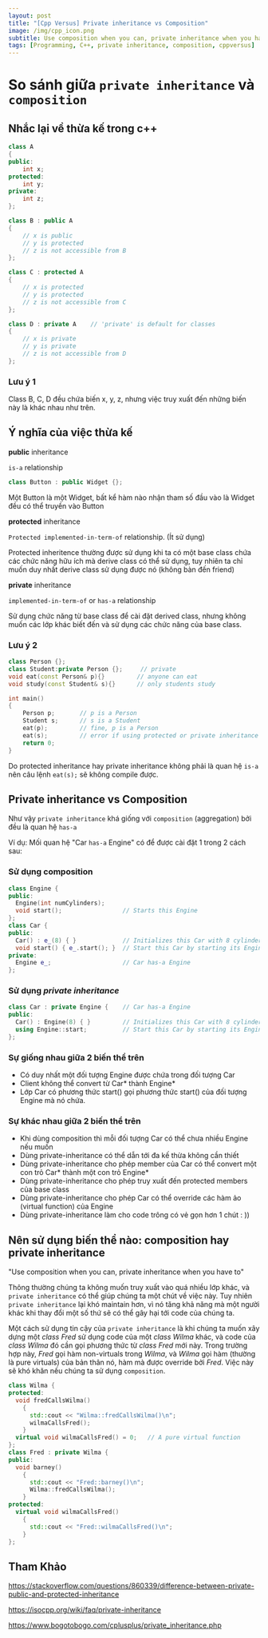 ```yaml
---
layout: post
title: "[Cpp Versus] Private inheritance vs Composition"
image: /img/cpp_icon.png
subtitle: Use composition when you can, private inheritance when you have to.
tags: [Programming, C++, private inheritance, composition, cppversus]
---
```


# So sánh giữa `private inheritance` và `composition`

## Nhắc lại về thừa kế trong c++

```c++
class A
{
public:
    int x;
protected:
    int y;
private:
    int z;
};

class B : public A
{
    // x is public
    // y is protected
    // z is not accessible from B
};

class C : protected A
{
    // x is protected
    // y is protected
    // z is not accessible from C
};

class D : private A    // 'private' is default for classes
{
    // x is private
    // y is private
    // z is not accessible from D
};
```

### Lưu ý 1

Class B, C, D đều chứa biến x, y, z, nhưng việc truy xuất đến những biến này là khác nhau như trên.

## Ý nghĩa của việc thừa kế

**public** inheritance

`is-a` relationship

```c++
class Button : public Widget {};
```

Một Button là một Widget, bất kể hàm nào nhận tham số đầu vào là Widget đều có thể truyền vào Button

**protected** inheritance

`Protected implemented-in-term-of` relationship. (Ít sử dụng)

Protected inheritence thường được sử dụng khi ta có một base class chứa các chức năng hữu ích mà derive class có thể sử dụng, tuy nhiên ta chỉ muốn duy nhất derive class sử dụng được nó (không bàn đến friend)

**private** inheritance

`implemented-in-term-of` or `has-a` relationship

Sử dụng chức năng từ base class để cài đặt derived class, nhưng không muốn các lớp khác biết đến và sử dụng các chức năng của base class.

### Lưu ý 2

```c++
class Person {};
class Student:private Person {};     // private
void eat(const Person& p){}         // anyone can eat
void study(const Student& s){}      // only students study

int main()
{
    Person p;       // p is a Person
    Student s;      // s is a Student
    eat(p);         // fine, p is a Person
    eat(s);         // error if using protected or private inheritance
    return 0;
}
```

Do protected inheritance hay private inheritance không phải là quan hệ `is-a` nên câu lệnh ```eat(s);``` sẽ không compile được.

## Private inheritance vs Composition

Như vậy `private inheritance` khá giống với `composition` (aggregation) bởi đều là quan hệ `has-a`

Ví dụ: Mối quan hệ "Car `has-a` Engine" có để được cài đặt 1 trong 2 cách sau:

### Sử dụng composition

```c++
class Engine {
public:
  Engine(int numCylinders);
  void start();                 // Starts this Engine
};
class Car {
public:
  Car() : e_(8) { }             // Initializes this Car with 8 cylinders
  void start() { e_.start(); }  // Start this Car by starting its Engine
private:
  Engine e_;                    // Car has-a Engine
};
```

### Sử dụng *private inheritance*

```c++
class Car : private Engine {    // Car has-a Engine
public:
  Car() : Engine(8) { }         // Initializes this Car with 8 cylinders
  using Engine::start;          // Start this Car by starting its Engine
};
```

### Sự giống nhau giữa 2 biến thể trên

- Có duy nhất một đối tượng Engine được chứa trong đối tượng Car
- Client không thể convert từ Car* thành Engine*
- Lớp Car có phương thức start() gọi phương thức start() của đối tượng Engine mà nó chứa.

### Sự khác nhau giữa 2 biến thể trên

- Khi dùng composition thì mỗi đối tượng Car có thể chưa nhiều Engine nếu muốn
- Dùng private-inheritance có thể dẫn tới đa kế thừa không cần thiết
- Dùng private-inheritance cho phép member của Car có thể convert một con trỏ Car* thành một con trỏ Engine*
- Dùng private-inheritance cho phép truy xuất đến protected members của base class
- Dùng private-inheritance cho phép Car có thể override các hàm ảo (virtual function) của Engine
- Dùng private-inheritance làm cho code trông có vẻ gọn hơn 1 chút : ))

## Nên sử dụng biến thể nào: composition hay  private inheritance

"Use composition when you can, private inheritance when you have to"

Thông thường chúng ta không muốn truy xuất vào quá nhiều lớp khác, và `private inheritance` có thể giúp chúng ta một chút về việc này. Tuy nhiên `private inheritance` lại khó maintain hơn, vì nó tăng khả năng mà một người khác khi thay đổi một số thứ sẽ có thể gây hại tới code của chúng ta.

Một cách sử dụng tin cậy của `private inheritance` là khi chúng ta muốn xây dựng một *class Fred* sử dụng code của một *class Wilma* khác, và code của *class Wilma* đó cần gọi phương thức từ *class Fred* mới này. Trong trường hợp này, *Fred* gọi hàm non-virtuals trong *Wilma*, và *Wilma* gọi hàm (thường là pure virtuals) của bản thân nó, hàm mà được override bởi *Fred*. Việc này sẽ khó khăn nếu chúng ta sử dụng `composition`.

```c++
class Wilma {
protected:
  void fredCallsWilma()
    {
      std::cout << "Wilma::fredCallsWilma()\n";
      wilmaCallsFred();
    }
  virtual void wilmaCallsFred() = 0;   // A pure virtual function
};
class Fred : private Wilma {
public:
  void barney()
    {
      std::cout << "Fred::barney()\n";
      Wilma::fredCallsWilma();
    }
protected:
  virtual void wilmaCallsFred()
    {
      std::cout << "Fred::wilmaCallsFred()\n";
    }
};
```

## Tham Khảo

<https://stackoverflow.com/questions/860339/difference-between-private-public-and-protected-inheritance>

<https://isocpp.org/wiki/faq/private-inheritance>

<https://www.bogotobogo.com/cplusplus/private_inheritance.php>